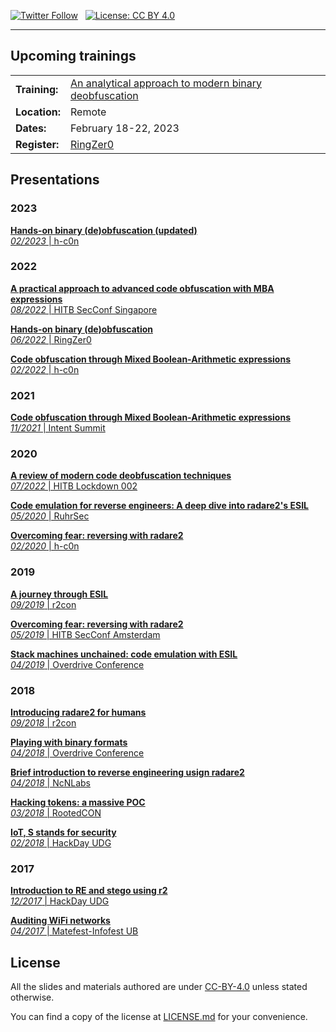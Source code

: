 [![Twitter Follow](https://img.shields.io/twitter/follow/arnaugamez?style=social)](https://twitter.com/intent/follow?screen_name=arnaugamez)
&nbsp;
[![License: CC BY 4.0](https://img.shields.io/badge/License-CC_BY_4.0-lightgrey.svg)](https://creativecommons.org/licenses/by/4.0/)

---
## Upcoming trainings

<table style="margin-bottom: 1em">
        <tbody>
            <tr>
            <td><strong>Training:</strong></td>
            <td><a href="https://furalabs.com/trainings/" target="_blank" class="invert">An analytical approach to modern binary deobfuscation</a></td>
            </tr>
            <tr>
                <td><strong>Location:</strong></td>
                <td>Remote</td>
            </tr>
            <tr>
                <td><strong>Dates:</strong></td>
                <td>February 18-22, 2023</td>
            </tr>
            <tr>
            <td><strong>Register:</strong></td>
            <td><a href="https://ringzer0.training/trainings/an-analytical-approach-to-modern-binary-deobfuscation.html" target="_blank" class="invert">RingZer0</a></td>
            </tr>
        </tbody>
    </table>

## Presentations

### 2023
[**Hands-on binary (de)obfuscation (updated)**<br>*02/2023* | h-c0n](2023/00_h-c0n/)

### 2022
[**A practical approach to advanced code obfuscation with MBA expressions**<br>*08/2022* | HITB SecConf Singapore](2022/02_hackinthebox-sin/)

[**Hands-on binary (de)obfuscation**<br>*06/2022* | RingZer0](2022/01_r0-workshop/)

[**Code obfuscation through Mixed Boolean-Arithmetic expressions**<br>*02/2022* | h-c0n](2022/00_h-c0n/)

### 2021
[**Code obfuscation through Mixed Boolean-Arithmetic expressions**<br>*11/2021* | Intent Summit](2021/00_intent/)

### 2020
[**A review of modern code deobfuscation techniques**<br>*07/2022* | HITB Lockdown 002](2020/02_hackinthebox-sin/)

[**Code emulation for reverse engineers: A deep dive into radare2's ESIL**<br>*05/2020* | RuhrSec](2020/01_ruhrsec/)

[**Overcoming fear: reversing with radare2**<br>*02/2020* | h-c0n](2020/00_h-c0n/)

### 2019
[**A journey through ESIL**<br>*09/2019* | r2con](2019/02_r2con/)

[**Overcoming fear: reversing with radare2**<br>*05/2019* | HITB SecConf Amsterdam](2019/01_hackinthebox-ams/)

[**Stack machines unchained: code emulation with ESIL**<br>*04/2019* | Overdrive Conference](2019/00_overdriveconference/)

### 2018
[**Introducing radare2 for humans**<br>*09/2018* | r2con](2018/04_r2con/)

[**Playing with binary formats**<br>*04/2018* | Overdrive Conference](2018/03_overdriveconference/)

[**Brief introduction to reverse engineering usign radare2**<br>*04/2018* | NcNLabs](2018/02_noconname-lab/)

[**Hacking tokens: a massive POC**<br>*03/2018* | RootedCON](2018/01_rootedcon/)

[**IoT, S stands for security**<br>*02/2018* | HackDay UDG](2018/00_hackday-udg/)

### 2017
[**Introduction to RE and stego using r2**<br>*12/2017* | HackDay UDG](2017/01_hackday-udg/)

[**Auditing WiFi networks**<br>*04/2017* | Matefest-Infofest UB](2017/00_matefest-infofest-ub/)

## License
All the slides and materials authored are under [CC-BY-4.0](https://creativecommons.org/licenses/by/4.0/) unless stated otherwise.

You can find a copy of the license at [LICENSE.md](LICENSE.md) for your convenience.
